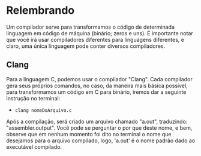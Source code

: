 # Relembrando
Um compilador serve para transformamos o código de determinada linguagem em código de máquina (binário; zeros e uns). É importante notar que você irá usar compiladores diferentes para linguagens diferentes, e claro, uma única linguagem pode conter diversos compiladores. 

## Clang
Para a linguagem C, podemos usar o compilador "Clang". 
Cada compilador gera seus próprios comandos, no caso, da maneira mais básica possível, para transformamos um código em C para binário, iremos dar a seguinte instrução no terminal:
- `clang nomeDoArquivo.c`

Após a compilação, será criado um arquivo chamado "a.out", traduzindo: "assembler.output". 
Você pode se perguntar o por que deste nome, e bem, observe que em nenhum momento foi dito no terminal o nome que desejamos para o arquivo compilado, logo, 'a.out' é o nome padrão dado ao executável compilado.
